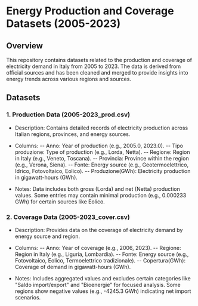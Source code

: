# Energy Production and Coverage Datasets (2005-2023)
## Overview
This repository contains datasets related to the production and coverage of electricity demand in Italy from 2005 to 2023. The data is derived from official sources and has been cleaned and merged to provide insights into energy trends across various regions and sources.
## Datasets
### 1. Production Data (2005-2023_prod.csv)

- Description: Contains detailed records of electricity production across Italian regions, provinces, and energy sources.
- Columns:
-- Anno: Year of production (e.g., 2005.0, 2023.0).
-- Tipo produzione: Type of production (e.g., Lorda, Netta).
-- Regione: Region in Italy (e.g., Veneto, Toscana).
-- Provincia: Province within the region (e.g., Verona, Siena).
-- Fonte: Energy source (e.g., Geotermoelettrico, Idrico, Fotovoltaico, Eolico).
-- Produzione(GWh): Electricity production in gigawatt-hours (GWh).


- Notes: Data includes both gross (Lorda) and net (Netta) production values. Some entries may contain minimal production (e.g., 0.000233 GWh) for certain sources like Eolico.

### 2. Coverage Data (2005-2023_cover.csv)

- Description: Provides data on the coverage of electricity demand by energy source and region.
- Columns:
-- Anno: Year of coverage (e.g., 2006, 2023).
-- Regione: Region in Italy (e.g., Liguria, Lombardia).
-- Fonte: Energy source (e.g., Fotovoltaico, Eolico, Termoelettrico tradizionale).
-- Copertura(GWh): Coverage of demand in gigawatt-hours (GWh).


- Notes: Includes aggregated values and excludes certain categories like "Saldo import/export" and "Bioenergie" for focused analysis. Some regions show negative values (e.g., -4245.3 GWh) indicating net import scenarios.

